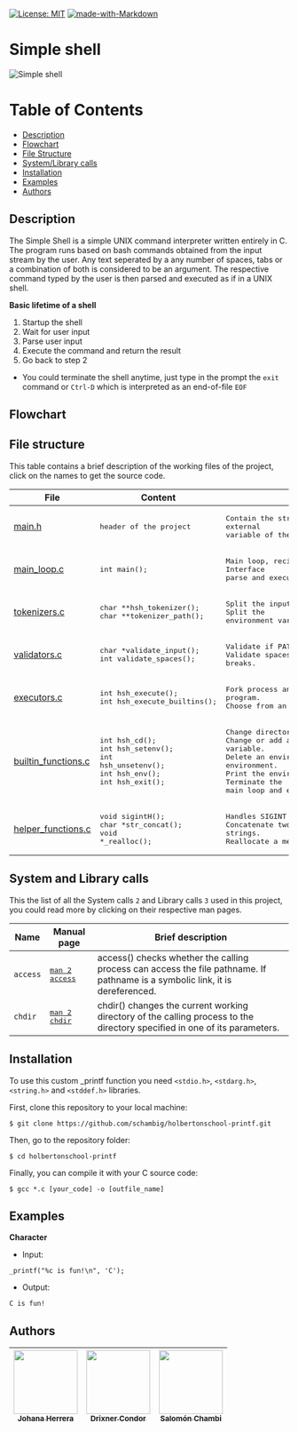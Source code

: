[![License: MIT](https://img.shields.io/badge/License-MIT-yellow.svg)](https://opensource.org/licenses/MIT)
[![made-with-Markdown](https://img.shields.io/badge/Made%20with-Markdown-1f425f.svg)](http://commonmark.org)

# Simple shell

![Simple shell](https://i.imgur.com/tfeTUGr.jpg)

# Table of Contents
- [Description](#description)
- [Flowchart](#flowchart)
- [File Structure](#file-structure)
- [System/Library calls](#system-and-library-calls)
- [Installation](#installation)
- [Examples](#examples)
- [Authors](#authors)

## Description
The Simple Shell is a simple UNIX command interpreter written entirely in C. The program runs based on bash commands obtained from the input stream by the user.
Any text seperated by a any number of spaces, tabs or a combination of both is considered to be an argument.
The respective command typed by the user is then parsed and executed as if in a UNIX shell.

**Basic lifetime of a shell**
1. Startup the shell
2. Wait for user input
3. Parse user input
4. Execute the command and return the result
4. Go back to step 2
* You could terminate the shell anytime, just type in the prompt the `exit` command or `Ctrl-D` which is interpreted as an end-of-file `EOF`

## Flowchart

## File structure
This table contains a brief description of the working files of the project, click on the names to get the source code.

| File | Content | Description |
| --- | --- | --- |
| [main.h](main.h) | <pre>header of the project</pre> | <pre>Contain the structure, prototypes, macros and<br>external variable of the project.</pre> |
| [main_loop.c](main_loop.c) | <pre>int main();</pre> | <pre>Main loop, recieve input from the Command Line Interface<br>parse and execute it.</pre> |
| [tokenizers.c](tokenizers.c) | <pre>char **hsh_tokenizer();<br>char **tokenizer_path();</pre> | <pre>Split the input string into a array of tokens.<br>Split the environment variable PATH into an array of tokens.</pre> |
| [validators.c](validators.c) | <pre>char *validate_input();<br>int validate_spaces();</pre> | <pre>Validate if PATH exists<br>Validate spaces, tabs and line breaks.</pre> |
| [executors.c](executors.c) | <pre>int hsh_execute();<br>int hsh_execute_builtins();</pre> | <pre>Fork process and replace the child with a new program.<br>Choose from an array of builtin functions.</pre> |
| [builtin_functions.c](builtin_functions.c) | <pre>int hsh_cd();<br>int hsh_setenv();<br>int hsh_unsetenv();<br>int hsh_env();<br>int hsh_exit();</pre> | <pre>Change directory.<br>Change or add and environment variable.<br>Delete an environment variable from the environment.<br>Print the environment variables list.<br>Terminate the main loop and exit the shell.</pre> |
| [helper_functions.c](helper_functions.c) | <pre>void sigintH();<br>char *str_concat();<br>void *_realloc();</pre> | <pre>Handles SIGINT (CTRL + C).<br>Concatenate two strings.<br>Reallocate a memory block.</pre> |

## System and Library calls
This the list of all the System calls `2` and Library calls `3` used in this project, you could read more by clicking on their respective man pages. 

| Name | Manual page | Brief description |
| --- | --- | --- |
| `access` | <pre>[man 2 access](https://man7.org/linux/man-pages/man2/access.2.html)</pre> | access() checks whether the calling process can access the file pathname.  If pathname is a symbolic link, it is dereferenced. |
| `chdir` | <pre>[man 2 chdir](https://man7.org/linux/man-pages/man2/chdir.2.html)</pre> | chdir() changes the current working directory of the calling process to the directory specified in one of its parameters. |




## Installation
To use this custom _printf function you need `<stdio.h>`, `<stdarg.h>`, `<string.h>` and `<stddef.h>` libraries.

First, clone this repository to your local machine:

```
$ git clone https://github.com/schambig/holbertonschool-printf.git
```

Then, go to the repository folder:

```
$ cd holbertonschool-printf
```

Finally, you can compile it with your C source code:

```
$ gcc *.c [your_code] -o [outfile_name]
```

## Examples


**Character**
* Input:
```
_printf("%c is fun!\n", 'C');
```
 
* Output:
```
C is fun!
```

## Authors
| [<img src="https://avatars.githubusercontent.com/u/98305125?v=4" width=115><br><sub> Johana Herrera </sub>](https://github.com/Johana-RHP) | [<img src="https://avatars.githubusercontent.com/u/103861356?v=4" width=115><br><sub> Drixner Condor </sub>](https://github.com/Drixner) | [<img src="https://avatars.githubusercontent.com/u/98289735?v=4" width=115><br><sub> Salomón Chambi </sub>](https://github.com/schambig) |
| :---: | :---: | :---: |
